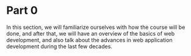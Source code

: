# Part 0

In this section, we will familiarize ourselves with how the course will be done, and after that, we will have an overview of the basics of web development, and also talk about the advances in web application development during the last few decades.
